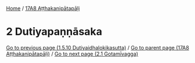 
[Home](/) / [17A8 Aṭṭhakanipātapāḷi](../17A8.md)

# 2 Dutiyapaṇṇāsaka


[Go to previous page (1.5.10 Dutiyaidhalokikasutta)](1/1.5/1.5.10.md) / [Go to parent page (17A8 Aṭṭhakanipātapāḷi)](0.md) / [Go to next page (2.1 Gotamīvagga)](2/2.1.md)


